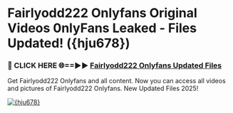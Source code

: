 # Fairlyodd222 Onlyfans Original Videos 0nlyFans Leaked - Files Updated! ({hju678})

<h3>🔴 CLICK HERE 🌐==►► <a href="https://tinyurl.com/ms9xzufz" rel="nofollow">Fairlyodd222 Onlyfans Updated Files</a></h3>

Get Fairlyodd222 Onlyfans and all content. Now you can access all videos and pictures of Fairlyodd222 Onlyfans. New Updated Files 2025!

[![{hju678}](https://i.imgur.com/PQ7UWWw.gif)](https://tinyurl.com/ms9xzufz)
